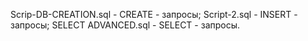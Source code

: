 
Scrip-DB-CREATION.sql - CREATE - запросы;
Script-2.sql - INSERT - запросы;
SELECT ADVANCED.sql - SELECT - запросы.
